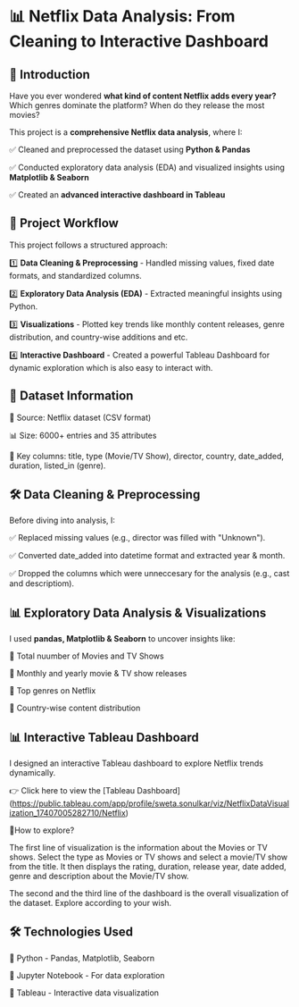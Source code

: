 # 📊 Netflix Data Analysis: From Cleaning to Interactive Dashboard 

## 📖 Introduction

Have you ever wondered **what kind of content Netflix adds every year?** Which genres dominate the platform? When do they release the most movies?

This project is a **comprehensive Netflix data analysis**, where I:

✅ Cleaned and preprocessed the dataset using **Python & Pandas**

✅ Conducted exploratory data analysis (EDA) and visualized insights using **Matplotlib & Seaborn**

✅ Created an **advanced interactive dashboard in Tableau**

## 🔄 Project Workflow

This project follows a structured approach:

1️⃣ **Data Cleaning & Preprocessing** - Handled missing values, fixed date formats, and standardized columns.

2️⃣ **Exploratory Data Analysis (EDA)** - Extracted meaningful insights using Python.

3️⃣ **Visualizations** - Plotted key trends like monthly content releases, genre distribution, and country-wise additions and etc.

4️⃣ **Interactive Dashboard** - Created a powerful Tableau Dashboard for dynamic exploration which is also easy to interact with.

## 📂 Dataset Information

📄 Source: Netflix dataset (CSV format)

📊 Size: 6000+ entries and 35 attributes

🔑 Key columns: title, type (Movie/TV Show), director, country, date_added, duration, listed_in (genre).

## 🛠️ Data Cleaning & Preprocessing

Before diving into analysis, I:

✅ Replaced missing values (e.g., director was filled with "Unknown").

✅ Converted date_added into datetime format and extracted year & month.

✅ Dropped the columns which were unneccesary for the analysis (e.g., cast and descriptiom).

## 📊 Exploratory Data Analysis & Visualizations

I used **pandas, Matplotlib & Seaborn** to uncover insights like:

📌 Total nuumber of Movies and TV Shows

📌 Monthly and yearly movie & TV show releases

📌 Top genres on Netflix

📌 Country-wise content distribution

## 📊 Interactive Tableau Dashboard

I designed an interactive Tableau dashboard to explore Netflix trends dynamically.

👉 Click here to view the [Tableau Dashboard] (https://public.tableau.com/app/profile/sweta.sonulkar/viz/NetflixDataVisualization_17407005282710/Netflix)

📄How to explore? 

The first line of visualization is the information about the Movies or TV shows. Select the type as Movies or TV shows and select a movie/TV show from the title. It then displays the rating, duration, release year, date added, genre and description about the Movie/TV show.

The second and the third line of the dashboard is the overall visualization of the dataset. Explore according to your wish.

## 🛠️ Technologies Used

🔹 Python - Pandas, Matplotlib, Seaborn

🔹 Jupyter Notebook - For data exploration

🔹 Tableau - Interactive data visualization

